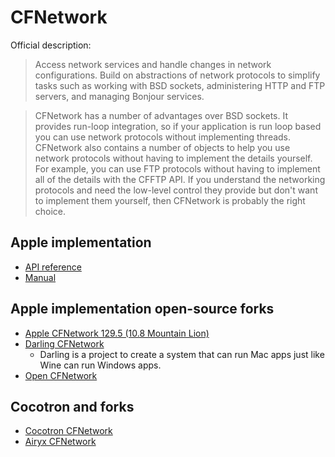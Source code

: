 # CFNetwork

Official description:

> Access network services and handle changes in network configurations. Build on abstractions of network protocols to simplify tasks such as working with BSD sockets, administering HTTP and FTP servers, and managing Bonjour services.

> CFNetwork has a number of advantages over BSD sockets. It provides run-loop integration, so if your application is run loop based you can use network protocols without implementing threads. CFNetwork also contains a number of objects to help you use network protocols without having to implement the details yourself. For example, you can use FTP protocols without having to implement all of the details with the CFFTP API. If you understand the networking protocols and need the low-level control they provide but don't want to implement them yourself, then CFNetwork is probably the right choice.

## Apple implementation

* [API reference](https://developer.apple.com/documentation/cfnetwork?language=objc)
* [Manual](https://developer.apple.com/library/archive/documentation/Networking/Conceptual/CFNetwork/Concepts/Concepts.html)

## Apple implementation open-source forks

* [Apple CFNetwork 129.5 (10.8 Mountain Lion)](https://github.com/apple-oss-distributions/CFNetwork)
* [Darling CFNetwork](https://github.com/darlinghq/darling-cfnetwork)
    * Darling is a project to create a system that can run Mac apps just like Wine can run Windows apps.
* [Open CFNetwork](https://github.com/gerickson/opencfnetwork)

## Cocotron and forks

* [Cocotron CFNetwork](https://github.com/cjwl/cocotron/tree/master/CFNetwork)
* [Airyx CFNetwork](https://github.com/mszoek/airyx/tree/main/Frameworks/CFNetwork)